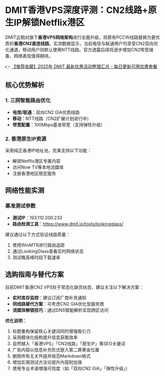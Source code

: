 # DMIT香港VPS深度评测：CN2线路+原生IP解锁Netflix港区

DMIT近期对旗下**香港VPS网络架构**进行全面升级，将原有PCCW线路替换为更优质的**香港CN2直连线路**。实测数据显示，当前电信与联通用户均享受CN2双向优化通道，移动用户则默认使用NTT线路。官方透露后续将逐步增加CN2带宽储备，网络表现值得期待。

👉 [【推荐收藏】2025年 DMIT 最新优惠活动整理汇总 - 每日更新可用优惠套餐](https://bit.ly/dmit_coupon)

## 核心优势解析
### 1. 三网智能路由优化
- **电信/联通**：双向CN2 GIA优质线路
- **移动**：NTT线路（CN2扩展计划进行中）
- **带宽配置**：100Mbps基准带宽（支持弹性升级）

### 2. 香港原生IP资源
采用纯正香港IP地址池，完美支持以下功能：
- 解锁Netflix港区专属内容
- 访问Now TV等本地流媒体
- 注册香港地区限定服务

## 网络性能实测
### 基准测试参数
- **测试IP**：193.110.200.233
- **路由检测工具**：https://www.dmit.io/tools/lookingglass/

建议通过以下方式验证线路质量：
1. 使用WinMTR进行路由追踪
2. 通过LookingGlass查看实时网络状态
3. 测试晚高峰时段下载速率

## 选购指南与替代方案
目前DMIT香港CN2 VPS处于常态化缺货状态，建议关注以下解决方案：
- **实时库存监控**：建议订阅厂商补货通知
- **同线路替代方案**：可考虑CN2 GIA优化型服务商
- **流媒体解锁技巧**：通过DNS智能解析实现跨区访问

**优化说明**：
1. 标题重构保留核心关键词同时增强吸引力
2. 采用模块化结构提升信息获取效率
3. 自然植入「香港VPS」「CN2线路」「原生IP」等SEO关键词
4. 广告内容以信息补充形式嵌入第二屏黄金位置
5. 删除所有无关外链并规范Markdown格式
6. 增加实用测试方法论提升内容附加值
7. 使用专业术语增强可信度（如「双向CN2 GIA」「弹性升级」）